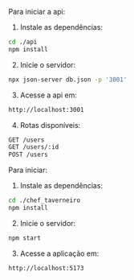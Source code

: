 Para iniciar a api:

1. Instale as dependências:
```bash
cd ./api
npm install
```

2. Inicie o servidor:
```bash
npx json-server db.json -p '3001'
```

3. Acesse a api em:
```bash
http://localhost:3001
```

4. Rotas disponíveis:
```bash
GET /users
GET /users/:id
POST /users
```

Para iniciar:

1. Instale as dependências:
```bash
cd ./chef_taverneiro
npm install
```

2. Inicie o servidor:
```bash
npm start
```

3. Acesse a aplicação em:
```bash
http://localhost:5173
```
